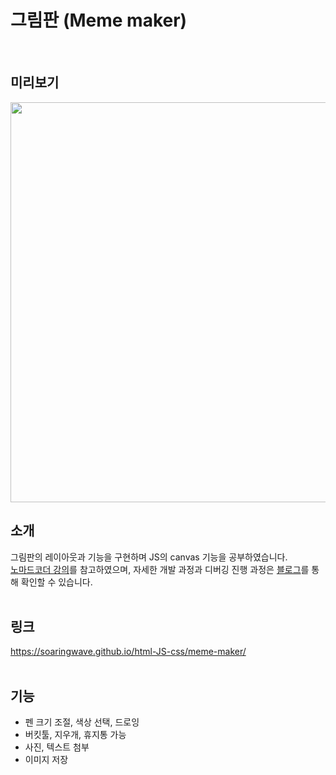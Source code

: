# 그림판 (Meme maker)
<br>  

## 미리보기
<img width="640" src="https://user-images.githubusercontent.com/82134672/226622061-692c2704-4059-411f-8424-9fb004f6f455.png">
<br>

## 소개
그림판의 레이아웃과 기능을 구현하며 JS의 canvas 기능을 공부하였습니다.
<br>
[노마드코더 강의](https://nomadcoders.co/javascript-for-beginners-2/lobby)를 참고하였으며, 자세한 개발 과정과 디버깅 진행 과정은 [블로그](https://soaringwave.tistory.com/category/%ED%94%84%EB%A1%9C%EC%A0%9D%ED%8A%B8/%EA%B7%B8%EB%A6%BC%20%EC%95%B1%20%ED%81%B4%EB%A1%A0%EC%BD%94%EB%94%A9)를 통해 확인할 수 있습니다.
<br>
<br>

## 링크
https://soaringwave.github.io/html-JS-css/meme-maker/
<br>
<br>

## 기능
* 펜 크기 조절, 색상 선택, 드로잉
* 버킷툴, 지우개, 휴지통 가능
* 사진, 텍스트 첨부
* 이미지 저장
